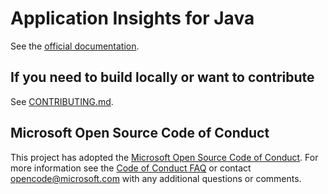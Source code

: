 # Application Insights for Java

See the [official documentation](https://learn.microsoft.com/en-us/azure/azure-monitor/app/opentelemetry-enable?tabs=java).

## If you need to build locally or want to contribute

See [CONTRIBUTING.md](CONTRIBUTING.md).

## Microsoft Open Source Code of Conduct

This project has adopted the
[Microsoft Open Source Code of Conduct](https://opensource.microsoft.com/codeofconduct/). For more
information see the
[Code of Conduct FAQ](https://opensource.microsoft.com/codeofconduct/faq/)
or contact [opencode@microsoft.com](mailto:opencode@microsoft.com)
with any additional questions or comments.
